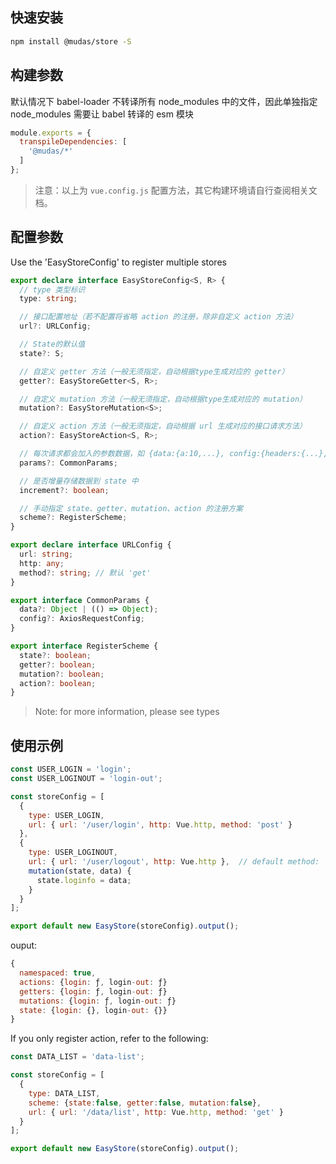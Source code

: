 ## 快速安装
```bash
npm install @mudas/store -S
```

## 构建参数
默认情况下 babel-loader 不转译所有 node_modules 中的文件，因此单独指定 node_modules 需要让 babel 转译的 esm 模块
```js
module.exports = {
  transpileDependencies: [
    '@mudas/*'
  ]
};
```
> 注意：以上为 `vue.config.js` 配置方法，其它构建环境请自行查阅相关文档。

## 配置参数
Use the 'EasyStoreConfig' to register multiple stores
```ts
export declare interface EasyStoreConfig<S, R> {
  // type 类型标识
  type: string;

  // 接口配置地址（若不配置将省略 action 的注册，除非自定义 action 方法）
  url?: URLConfig;

  // State的默认值
  state?: S;

  // 自定义 getter 方法（一般无须指定，自动根据type生成对应的 getter）
  getter?: EasyStoreGetter<S, R>;

  // 自定义 mutation 方法（一般无须指定，自动根据type生成对应的 mutation）
  mutation?: EasyStoreMutation<S>;

  // 自定义 action 方法（一般无须指定，自动根据 url 生成对应的接口请求方法）
  action?: EasyStoreAction<S, R>;

  // 每次请求都会加入的参数数据，如 {data:{a:10,...}, config:{headers:{...}, timeout:1000}}
  params?: CommonParams;

  // 是否增量存储数据到 state 中
  increment?: boolean;

  // 手动指定 state、getter、mutation、action 的注册方案
  scheme?: RegisterScheme;
}

export declare interface URLConfig {
  url: string;
  http: any;
  method?: string; // 默认 'get'
}

export interface CommonParams {
  data?: Object | (() => Object);
  config?: AxiosRequestConfig;
}

export interface RegisterScheme {
  state?: boolean;
  getter?: boolean;
  mutation?: boolean;
  action?: boolean;
}
```
> Note: for more information, please see types

## 使用示例
```js
const USER_LOGIN = 'login';
const USER_LOGINOUT = 'login-out';

const storeConfig = [
  {
    type: USER_LOGIN,
    url: { url: '/user/login', http: Vue.http, method: 'post' }
  },
  {
    type: USER_LOGINOUT,
    url: { url: '/user/logout', http: Vue.http },  // default method: 'get'
    mutation(state, data) {
      state.loginfo = data;
    }
  }
];

export default new EasyStore(storeConfig).output();
```

ouput:
```js
{
  namespaced: true,
  actions: {login: ƒ, login-out: ƒ}
  getters: {login: ƒ, login-out: ƒ}
  mutations: {login: ƒ, login-out: ƒ}
  state: {login: {}, login-out: {}}
}
```

If you only register action, refer to the following:
```js
const DATA_LIST = 'data-list';

const storeConfig = [
  {
    type: DATA_LIST,
    scheme: {state:false, getter:false, mutation:false},
    url: { url: '/data/list', http: Vue.http, method: 'get' }
  }
];

export default new EasyStore(storeConfig).output();
```
